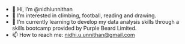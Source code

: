 - 👋 Hi, I’m @nidhiunnithan
- 👀 I’m interested in climbing, football, reading and drawing.
- 🌱 I’m currently learning to develop my data analysis skills through a skills bootcamp provided by Purple Beard Limited.
- 📫 How to reach me: nidhi.u.unnithan@gmail.com
